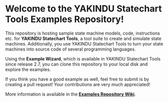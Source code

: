 # Welcome to the YAKINDU Statechart Tools Examples Repository!

This repository is hosting sample state machine models, code, instructions etc. for **YAKINDU Statechart Tools**, a tool suite to create and simulate state machines. Additionally, you use YAKINDU Statechart Tools to turn your state machines into source code of several programming languages.

Using the **Example Wizard**, which is available in YAKINDU Statechart Tools since release 2.7, you can clone this repository to your local disk and explore the examples.

If you think you have a good example as well, feel free to submit is by creating a pull request! Your contributions are very much appreciated!

More information is available in the **[Examples Repository Wiki](https://github.com/Yakindu/examples/wiki)**.